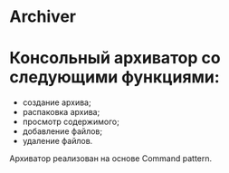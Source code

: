 # Archiver

# Консольный архиватор со следующими функциями:
- создание архива;
- распаковка архива;
- просмотр содержимого;
- добавление файлов;
- удаление файлов.

Архиватор реализован на основе Command pattern.
